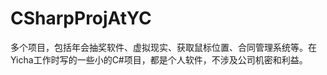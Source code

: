 CSharpProjAtYC
==============

多个项目，包括年会抽奖软件、虚拟现实、获取鼠标位置、合同管理系统等。在Yicha工作时写的一些小的C#项目，都是个人软件，不涉及公司机密和利益。

